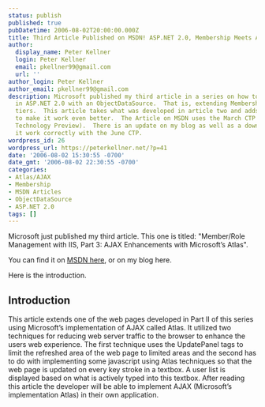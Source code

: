 ```yaml
---
status: publish
published: true
pubDatetime: 2006-08-02T20:00:00.000Z
title: Third Article Published on MSDN! ASP.NET 2.0, Membership Meets Atlas
author:
  display_name: Peter Kellner
  login: Peter Kellner
  email: pkellner99@gmail.com
  url: ''
author_login: Peter Kellner
author_email: pkellner99@gmail.com
description: Microsoft published my third article in a series on how to use Membership
  in ASP.NET 2.0 with an ObjectDataSource.  That is, extending Membership into three
  tiers.  This article takes what was developed in article two and adds Atlas extensions
  to make it work even better.  The Article on MSDN uses the March CTP (Community
  Technology Preview).  There is an update on my blog as well as a download to make
  it work correctly with the June CTP.
wordpress_id: 26
wordpress_url: https://peterkellner.net/?p=41
date: '2006-08-02 15:30:55 -0700'
date_gmt: '2006-08-02 22:30:55 -0700'
categories:
- Atlas/AJAX
- Membership
- MSDN Articles
- ObjectDataSource
- ASP.NET 2.0
tags: []
---
```

<p>Microsoft just published my third article. This one is titled: &quot;Member/Role Management with IIS, Part 3: AJAX Enhancements with Microsoft’s Atlas&quot;.</p>
<p>You can find it on <a href="http://msdn.microsoft.com/en-us/library/aa479398.aspx">MSDN here</a>, or on my blog here.</p>
<p>Here is the introduction.</p>
<h2>Introduction</h2>
<p>This article extends one of the web pages developed in Part II of this series using Microsoft’s implementation of AJAX called Atlas. It utilized two techniques for reducing web server traffic to the browser to enhance the users web experience. The first technique uses the UpdatePanel tags to limit the refreshed area of the web page to limited areas and the second has to do with implementing some javascript using Atlas techniques so that the web page is updated on every key stroke in a textbox. A user list is displayed based on what is actively typed into this textbox. After reading this article the developer will be able to implement AJAX (Microsoft’s implementation Atlas) in their own application.</p>
